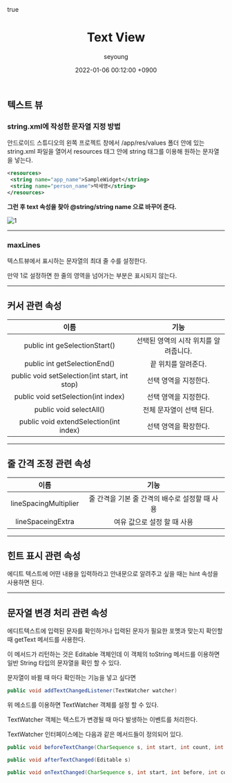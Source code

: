 ﻿---
title: "Text View"
author: seyoung
date: '2022-01-06 00:12:00 +0900'
categories: Android Widget
tags: [android,text,view]
math: true
mermaid: true
---

## 텍스트 뷰 

### string.xml에 작성한 문자열 지정 방법

안드로이드 스튜디오의 왼쪽 프로젝트 창에서 /app/res/values 폴더 안에 있는
string.xml  파일을 열어서 resources 태그 안에 string 태그를 이용해 원하는 문자열을 넣는다.

```xml
<resources>  
 <string name="app_name">SampleWidget</string>  
 <string name="person_name">박세영</string>  
</resources>
```
**그런 후 text 속성을 찾아 @string/string name 으로 바꾸어 준다.**

![1](https://user-images.githubusercontent.com/54762273/148226538-4d01a68e-ad39-419c-b128-3d397b07f132.jpg)

---

### maxLines

텍스트뷰에서 표시하는 문자열의 최대 줄 수를 설정한다. 

만약 1로 설정하면 한 줄의 영역을 넘어가는 부분은 표시되지 않는다.

---

## 커서 관련 속성

| 이름 | 기능 |
|:--:|:--:|
|public int geSelectionStart()  | 선택된 영역의 시작 위치를 알려줍니다. |
|public int getSelectionEnd()  | 끝 위치를 알려준다. |
|public void setSelection(int start, int stop)   |선택 영역을 지정한다.  |
|public void setSelection(int index)   |선택 영역을 지정한다.   |
|public void selectAll() | 전체 문자열이 선택 된다.|
|public void extendSelection(int index)   |선택 영역을 확장한다.  |

---

## 줄 간격 조정 관련 속성 

| 이름 | 기능 |
|:--:|:--:|
|lineSpacingMultiplier | 줄 간격을 기본 줄 간격의 배수로 설정할 때 사용 |
|lineSpaceingExtra | 여유 값으로 설정 할 때 사용|

---

## 힌트 표시 관련 속성

에디트 텍스트에 어떤 내용을 입력하라고 안내문으로 알려주고 싶을 때는 hint 속성을 사용하면 된다.

---

## 문자열 변경 처리 관련 속성

에디트텍스트에 입력된 문자를 확인하거나 입력된 문자가 필요한 포멧과 맞는지 확인할 때 getText 메서드를 사용한다.

이 메서드가 리턴하는 것은 Editable 객체인데 이 객체의 toString 메서드를 이용하면 일반 String 타입의 문자열을 확인 할 수 있다.

문자열이 바뀔 때 마다 확인하는 기능을 넣고 싶다면 

```java 
public void addTextChangedListener(TextWatcher watcher)
```

위 메소드를 이용하면 TextWatcher 객체를 설정 할 수 있다. 

TextWatcher 객체는 텍스트가 변경될 때 마다 발생하는 이벤트를 처리한다. 

TextWatcher 인터페이스에는 다음과 같은 메서드들이 정의되어 있다.

```java 
public void beforeTextChange(CharSequence s, int start, int count, int after) 
```

```java 
public void afterTextChanged(Editable s)
```

```java 
public void onTextChanged(CharSequence s, int start, int before, int count)
```

